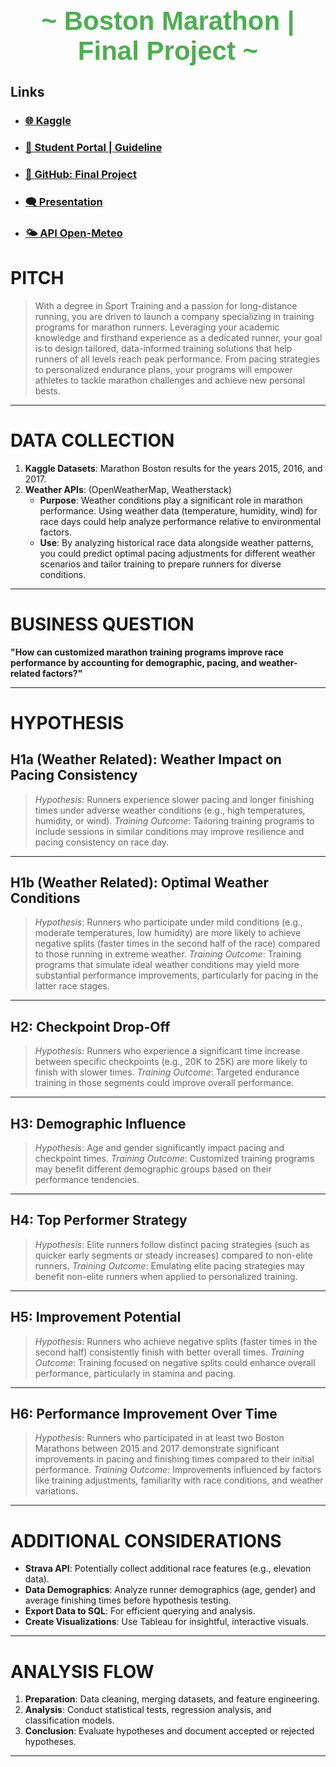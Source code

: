 <div align="center">
  <h1 style="color: #4CAF50; font-size: 3em; font-family: Arial, sans-serif;">
    ~ <b>Boston Marathon | Final Project</b> ~
  </h1>
</div>


## Links
- ### [**🌐 Kaggle**](https://www.kaggle.com/datasets/rojour/boston-results)
- ### [**📘 Student Portal | Guideline**](https://my.ironhack.com/cohorts/64f9d71d3689ad002ac79d8b/lms/courses/course-v1:IRONHACK+DAFT4+202409_BER/modules/ironhack-course-chapter_8/units/ironhack-course-chapter_8-sequential-vertical_2)
- ### [**📂 GitHub: Final Project**](https://github.com/Marc-Bouche/final-project)
- ### [**🗨️ Presentation**](https://docs.google.com/presentation/d/1h-ykC9EjER1dtvpqKTz3Wb-pNkcOA2AqpSpj7C4jCyI/edit#slide=id.p)
- ### [**🌤️ API Open-Meteo**](https://open-meteo.com/en/docs#hourly=temperature_2m,relative_humidity_2m,dew_point_2m,apparent_temperature,precipitation_probability,precipitation,rain,showers,pressure_msl,surface_pressure,cloud_cover,cloud_cover_low,cloud_cover_mid,cloud_cover_high,visibility,evapotranspiration,wind_speed_10m,wind_direction_10m,wind_gusts_10m,soil_temperature_0cm,soil_moisture_0_to_1cm,is_day&location_mode=csv_coordinates&csv_coordinates=42.355007,++-71.12906&forecast_days=1&forecast_hours=12)

# PITCH

> With a degree in Sport Training and a passion for long-distance running, you are driven to launch a company specializing in training programs for marathon runners. Leveraging your academic knowledge and firsthand experience as a dedicated runner, your goal is to design tailored, data-informed training solutions that help runners of all levels reach peak performance. From pacing strategies to personalized endurance plans, your programs will empower athletes to tackle marathon challenges and achieve new personal bests.

---

# DATA COLLECTION

1. **Kaggle Datasets**: Marathon Boston results for the years 2015, 2016, and 2017.
2. **Weather APIs**: (OpenWeatherMap, Weatherstack)
   - **Purpose**: Weather conditions play a significant role in marathon performance. Using weather data (temperature, humidity, wind) for race days could help analyze performance relative to environmental factors.
   - **Use**: By analyzing historical race data alongside weather patterns, you could predict optimal pacing adjustments for different weather scenarios and tailor training to prepare runners for diverse conditions.

---

# BUSINESS QUESTION

**"How can customized marathon training programs improve race performance by accounting for demographic, pacing, and weather-related factors?"**

---

# HYPOTHESIS

## H1a (Weather Related): Weather Impact on Pacing Consistency
> *Hypothesis*: Runners experience slower pacing and longer finishing times under adverse weather conditions (e.g., high temperatures, humidity, or wind).
> *Training Outcome*: Tailoring training programs to include sessions in similar conditions may improve resilience and pacing consistency on race day.

---

## H1b (Weather Related): Optimal Weather Conditions
> *Hypothesis*: Runners who participate under mild conditions (e.g., moderate temperatures, low humidity) are more likely to achieve negative splits (faster times in the second half of the race) compared to those running in extreme weather.
> *Training Outcome*: Training programs that simulate ideal weather conditions may yield more substantial performance improvements, particularly for pacing in the latter race stages.

---

## H2: Checkpoint Drop-Off
> *Hypothesis*: Runners who experience a significant time increase between specific checkpoints (e.g., 20K to 25K) are more likely to finish with slower times.
> *Training Outcome*: Targeted endurance training in those segments could improve overall performance.

---

## H3: Demographic Influence
> *Hypothesis*: Age and gender significantly impact pacing and checkpoint times.
> *Training Outcome*: Customized training programs may benefit different demographic groups based on their performance tendencies.

---

## H4: Top Performer Strategy
> *Hypothesis*: Elite runners follow distinct pacing strategies (such as quicker early segments or steady increases) compared to non-elite runners.
> *Training Outcome*: Emulating elite pacing strategies may benefit non-elite runners when applied to personalized training.

---

## H5: Improvement Potential
> *Hypothesis*: Runners who achieve negative splits (faster times in the second half) consistently finish with better overall times.
> *Training Outcome*: Training focused on negative splits could enhance overall performance, particularly in stamina and pacing.

---

## H6: Performance Improvement Over Time
> *Hypothesis*: Runners who participated in at least two Boston Marathons between 2015 and 2017 demonstrate significant improvements in pacing and finishing times compared to their initial performance.
> *Training Outcome*: Improvements influenced by factors like training adjustments, familiarity with race conditions, and weather variations.

---

# ADDITIONAL CONSIDERATIONS

- **Strava API**: Potentially collect additional race features (e.g., elevation data).
- **Data Demographics**: Analyze runner demographics (age, gender) and average finishing times before hypothesis testing.
- **Export Data to SQL**: For efficient querying and analysis.
- **Create Visualizations**: Use Tableau for insightful, interactive visuals.

---

# ANALYSIS FLOW

1. **Preparation**: Data cleaning, merging datasets, and feature engineering.
2. **Analysis**: Conduct statistical tests, regression analysis, and classification models.
3. **Conclusion**: Evaluate hypotheses and document accepted or rejected hypotheses.

---


